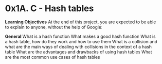 # 0x1A. C - Hash tables
**Learning Objectives**
At the end of this project, you are expected to be able to explain to anyone, without the help of Google:

**General**
What is a hash function
What makes a good hash function
What is a hash table, how do they work and how to use them
What is a collision and what are the main ways of dealing with collisions in the context of a hash table
What are the advantages and drawbacks of using hash tables
What are the most common use cases of hash tables
